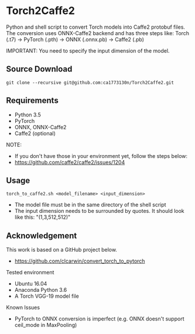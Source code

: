 # Torch2Caffe2

Python and shell script to convert Torch models into Caffe2 protobuf files.
The conversion uses ONNX-Caffe2 backend and has three steps like:
Torch (.t7) -> PyTorch (.pth) -> ONNX (.onnx.pb) -> Caffe2 (.pb)

IMPORTANT: You need to specify the input dimension of the model.

## Source Download

    git clone --recursive git@github.com:ca1773130n/Torch2Caffe2.git

## Requirements

* Python 3.5
* PyTorch
* ONNX, ONNX-Caffe2
* Caffe2 (optional)

NOTE:
* If you don't have those in your environment yet, follow the steps below:
* https://github.com/caffe2/caffe2/issues/1204

## Usage

    torch_to_caffe2.sh <model_filename> <input_dimension>

* The model file must be in the same directory of the shell script
* The input dimension needs to be surrounded by quotes. It should look like this: "(1,3,512,512)"

## Acknowledgement

This work is based on a GitHub project below.
 * https://github.com/clcarwin/convert_torch_to_pytorch

Tested environment
 * Ubuntu 16.04
 * Anaconda Python 3.6
 * A Torch VGG-19 model file

Known Issues
 * PyTorch to ONNX conversion is imperfect (e.g. ONNX doesn't support ceil_mode in MaxPooling)

